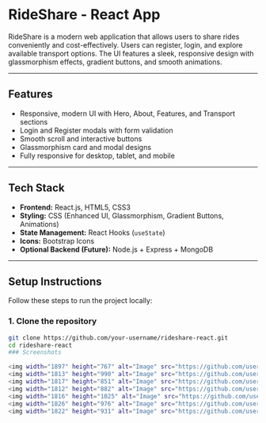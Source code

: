 # RideShare - React App

RideShare is a modern web application that allows users to share rides conveniently and cost-effectively. Users can register, login, and explore available transport options. The UI features a sleek, responsive design with glassmorphism effects, gradient buttons, and smooth animations.

---

## Features

- Responsive, modern UI with Hero, About, Features, and Transport sections  
- Login and Register modals with form validation  
- Smooth scroll and interactive buttons  
- Glassmorphism card and modal designs  
- Fully responsive for desktop, tablet, and mobile  

---

## Tech Stack

- **Frontend:** React.js, HTML5, CSS3  
- **Styling:** CSS (Enhanced UI, Glassmorphism, Gradient Buttons, Animations)  
- **State Management:** React Hooks (`useState`)  
- **Icons:** Bootstrap Icons  
- **Optional Backend (Future):** Node.js + Express + MongoDB  

---

## Setup Instructions

Follow these steps to run the project locally:

### 1. Clone the repository
```bash
git clone https://github.com/your-username/rideshare-react.git
cd rideshare-react
### Screenshots

<img width="1897" height="767" alt="Image" src="https://github.com/user-attachments/assets/89e87953-b8ae-48bf-a9c7-da92068bc074" />
<img width="1813" height="990" alt="Image" src="https://github.com/user-attachments/assets/42fd7cf3-f67a-4e0c-9e7c-a56e7a8e7601" />
<img width="1817" height="851" alt="Image" src="https://github.com/user-attachments/assets/926cbecf-8374-4584-a404-dee95ab0b8ad" />
<img width="1812" height="882" alt="Image" src="https://github.com/user-attachments/assets/152fbe0b-4570-4c12-9fdd-d8559afe3dad" />
<img width="1816" height="1025" alt="Image" src="https://github.com/user-attachments/assets/04aa6c52-92fe-452c-8f1c-9388c8c5e82e" />
<img width="1826" height="976" alt="Image" src="https://github.com/user-attachments/assets/fc51d58d-79d9-4bb9-8f03-2e59378e8962" />
<img width="1822" height="931" alt="Image" src="https://github.com/user-attachments/assets/1d2a20af-a6a4-4839-9e96-f07884363a4c" />

